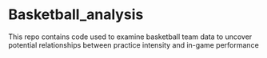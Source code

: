 # Basketball_analysis
This repo contains code used to examine basketball team data to uncover potential relationships between practice intensity and in-game performance
